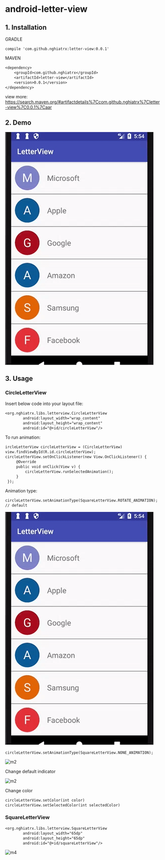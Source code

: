 # android-letter-view

## 1. Installation

GRADLE
```
compile 'com.github.nghiatrx:letter-view:0.0.1'
```

MAVEN
```
<dependency>
    <groupId>com.github.nghiatrx</groupId>
    <artifactId>letter-view</artifactId>
    <version>0.0.1</version>
</dependency>
```

view more: https://search.maven.org/#artifactdetails%7Ccom.github.nghiatrx%7Cletter-view%7C0.0.1%7Caar

## 2. Demo

![m1](/images/m1.gif)

## 3. Usage

### CircleLetterView

Insert below code into your layout file:

```
<org.nghiatrx.libs.letterview.CircleLetterView
        android:layout_width="wrap_content"
        android:layout_height="wrap_content"
        android:id="@+id/circleLetterView"/>
````

To run animation:

```
ircleLetterView circleLetterView = (CircleLetterView) view.findViewById(R.id.circleLetterView);
circleLetterView.setOnClickListener(new View.OnClickListener() {
     @Override
     public void onClick(View v) {
         circleLetterView.runSelectedAnimation();
     }
 });
```

Animation type:

```
circleLetterView.setAnimationType(SquareLetterView.ROTATE_ANIMATION); // default
```

![m1](/images/m1.gif)

```
circleLetterView.setAnimationType(SquareLetterView.NONE_ANIMATION);
```

![m2](/images/m2.gif)

Change default indicator

![m2](/images/m2.gif)

Change color

```
circleLetterView.setColor(int color)
circleLetterView.setSelectedColor(int selectedColor)
```

### SquareLetterView

```
<org.nghiatrx.libs.letterview.SquareLetterView
        android:layout_width="65dp"
        android:layout_height="65dp"
        android:id="@+id/squareLetterView"/>
```

![m4](/images/m4.png)
